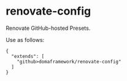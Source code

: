 # renovate-config
Renovate GitHub-hosted Presets.

Use as follows:
```
{
  "extends": [
    "github>domaframework/renovate-config"
  ]
}
```
